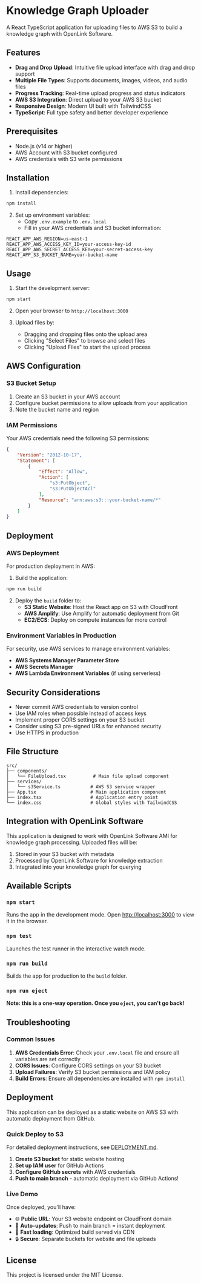 # Knowledge Graph Uploader

A React TypeScript application for uploading files to AWS S3 to build a knowledge graph with OpenLink Software.

## Features

- **Drag and Drop Upload**: Intuitive file upload interface with drag and drop support
- **Multiple File Types**: Supports documents, images, videos, and audio files
- **Progress Tracking**: Real-time upload progress and status indicators
- **AWS S3 Integration**: Direct upload to your AWS S3 bucket
- **Responsive Design**: Modern UI built with TailwindCSS
- **TypeScript**: Full type safety and better developer experience

## Prerequisites

- Node.js (v14 or higher)
- AWS Account with S3 bucket configured
- AWS credentials with S3 write permissions

## Installation

1. Install dependencies:
```bash
npm install
```

2. Set up environment variables:
   - Copy `.env.example` to `.env.local`
   - Fill in your AWS credentials and S3 bucket information:

```env
REACT_APP_AWS_REGION=us-east-1
REACT_APP_AWS_ACCESS_KEY_ID=your-access-key-id
REACT_APP_AWS_SECRET_ACCESS_KEY=your-secret-access-key
REACT_APP_S3_BUCKET_NAME=your-bucket-name
```

## Usage

1. Start the development server:
```bash
npm start
```

2. Open your browser to `http://localhost:3000`

3. Upload files by:
   - Dragging and dropping files onto the upload area
   - Clicking "Select Files" to browse and select files
   - Clicking "Upload Files" to start the upload process

## AWS Configuration

### S3 Bucket Setup
1. Create an S3 bucket in your AWS account
2. Configure bucket permissions to allow uploads from your application
3. Note the bucket name and region

### IAM Permissions
Your AWS credentials need the following S3 permissions:
```json
{
    "Version": "2012-10-17",
    "Statement": [
        {
            "Effect": "Allow",
            "Action": [
                "s3:PutObject",
                "s3:PutObjectAcl"
            ],
            "Resource": "arn:aws:s3:::your-bucket-name/*"
        }
    ]
}
```

## Deployment

### AWS Deployment
For production deployment in AWS:

1. Build the application:
```bash
npm run build
```

2. Deploy the `build` folder to:
   - **S3 Static Website**: Host the React app on S3 with CloudFront
   - **AWS Amplify**: Use Amplify for automatic deployment from Git
   - **EC2/ECS**: Deploy on compute instances for more control

### Environment Variables in Production
For security, use AWS services to manage environment variables:
- **AWS Systems Manager Parameter Store**
- **AWS Secrets Manager**
- **AWS Lambda Environment Variables** (if using serverless)

## Security Considerations

- Never commit AWS credentials to version control
- Use IAM roles when possible instead of access keys
- Implement proper CORS settings on your S3 bucket
- Consider using S3 pre-signed URLs for enhanced security
- Use HTTPS in production

## File Structure

```
src/
├── components/
│   └── FileUpload.tsx          # Main file upload component
├── services/
│   └── s3Service.ts           # AWS S3 service wrapper
├── App.tsx                    # Main application component
├── index.tsx                  # Application entry point
└── index.css                  # Global styles with TailwindCSS
```

## Integration with OpenLink Software

This application is designed to work with OpenLink Software AMI for knowledge graph processing. Uploaded files will be:

1. Stored in your S3 bucket with metadata
2. Processed by OpenLink Software for knowledge extraction
3. Integrated into your knowledge graph for querying

## Available Scripts

### `npm start`
Runs the app in the development mode. Open [http://localhost:3000](http://localhost:3000) to view it in the browser.

### `npm test`
Launches the test runner in the interactive watch mode.

### `npm run build`
Builds the app for production to the `build` folder.

### `npm run eject`
**Note: this is a one-way operation. Once you `eject`, you can't go back!**

## Troubleshooting

### Common Issues

1. **AWS Credentials Error**: Check your `.env.local` file and ensure all variables are set correctly
2. **CORS Issues**: Configure CORS settings on your S3 bucket
3. **Upload Failures**: Verify S3 bucket permissions and IAM policy
4. **Build Errors**: Ensure all dependencies are installed with `npm install`

## Deployment

This application can be deployed as a static website on AWS S3 with automatic deployment from GitHub.

### Quick Deploy to S3
For detailed deployment instructions, see [DEPLOYMENT.md](./DEPLOYMENT.md).

1. **Create S3 bucket** for static website hosting
2. **Set up IAM user** for GitHub Actions
3. **Configure GitHub secrets** with AWS credentials
4. **Push to main branch** - automatic deployment via GitHub Actions!

### Live Demo
Once deployed, you'll have:
- 🌐 **Public URL**: Your S3 website endpoint or CloudFront domain
- 🔄 **Auto-updates**: Push to main branch = instant deployment
- 🚀 **Fast loading**: Optimized build served via CDN
- 🔒 **Secure**: Separate buckets for website and file uploads

## License

This project is licensed under the MIT License.